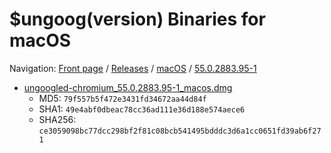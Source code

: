 # $ungoog(version) Binaries for macOS

Navigation: [Front page](/) / [Releases](/ungoogled-chromium-binaries/releases/) / [macOS](/ungoogled-chromium-binaries/releases/macos) / [55.0.2883.95-1](/ungoogled-chromium-binaries/releases/macos/55.0.2883.95-1)


* [ungoogled-chromium_55.0.2883.95-1_macos.dmg](https://github.com/ungoogled-software/ungoogled-chromium-binaries/releases/download/55.0.2883.95/ungoogled-chromium_55.0.2883.95-1_macos.dmg)
    * MD5: `79f557b5f472e3431fd34672aa44d84f`
    * SHA1: `49e4abf0dbeac78cc36ad111e36d188e574aece6`
    * SHA256: `ce3059098bc77dcc298bf2f81c08bcb541495bdddc3d6a1cc0651fd39ab6f271`

